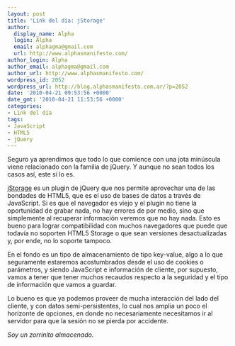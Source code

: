 ```yaml
---
layout: post
title: 'Link del día: jStorage'
author:
  display_name: Alpha
  login: Alpha
  email: alphagma@gmail.com
  url: http://www.alphasmanifesto.com/
author_login: Alpha
author_email: alphagma@gmail.com
author_url: http://www.alphasmanifesto.com/
wordpress_id: 2052
wordpress_url: http://blog.alphasmanifesto.com.ar/?p=2052
date: '2010-04-21 09:53:56 +0000'
date_gmt: '2010-04-21 11:53:56 +0000'
categories:
- Link del día
tags:
- JavaScript
- HTML5
- jQuery
---
```


Seguro ya aprendimos que todo lo que comience con una jota minúscula viene relacionado con la familia de jQuery. Y aunque no sean todos los casos así, este sí lo es.

[jStorage](http://www.jstorage.info/) es un plugin de jQuery que nos permite aprovechar una de las bondades de HTML5, que es el uso de bases de datos a través de JavaScript. Si es que el navegador es viejo y el plugin no tiene la oportunidad de grabar nada, no hay errores de por medio, sino que simplemente al recuperar información veremos que no hay nada. Esto es bueno para lograr compatibilidad con muchos navegadores que puede que todavía no soporten HTML5 Storage o que sean versiones desactualizadas y, por ende, no lo soporte tampoco.

En el fondo es un tipo de almacenamiento de tipo key-value, algo a lo que seguramente estaremos acostumbrados desde el uso de cookies o parámetros, y siendo JavaScript e información de cliente, por supuesto, vamos a tener que tener muchos recaudos respecto a la seguridad y el tipo de información que vamos a guardar.

Lo bueno es que ya podemos proveer de mucha interacción del lado del cliente, y con datos semi-persistentes, lo cual nos amplia un poco el horizonte de opciones, en donde no necesariamente necesitamos ir al servidor para que la sesión no se pierda por accidente.

_Soy un zorrinito almacenado._
